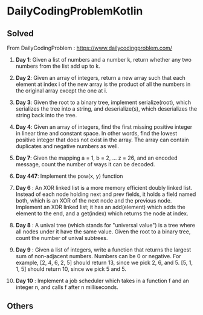 # DailyCodingProblemKotlin

## Solved

From DailyCodingProblem : https://www.dailycodingproblem.com/

1) **Day 1**: Given a list of numbers and a number k, return whether any two numbers from the list add up to k.
2) **Day 2**: Given an array of integers, return a new array such that each element at index i
             of the new array is the product of all the numbers in the original array except the one at i.

3) **Day 3**: Given the root to a binary tree, implement serialize(root), 
             which serializes the tree into a string, and deserialize(s), 
             which deserializes the string back into the tree.
             
4) **Day 4**: Given an array of integers, find the first missing positive integer in linear time and constant space. In other words, find the lowest positive integer that does not exist in the array. The array can contain duplicates and negative numbers as well.

5) **Day 7**: Given the mapping a = 1, b = 2, ... z = 26, and an encoded message,
              count the number of ways it can be decoded.
             
6) **Day 447**: Implement the pow(x, y) function

7) **Day 6** : An XOR linked list is a more memory efficient doubly linked list. Instead of each node holding next and prev fields, it holds a field named both, which is an XOR of the next node and the previous node. Implement an XOR linked list; it has an add(element) which adds the element to the end, and a get(index) which returns the node at index.
    
8) **Day 8** : A unival tree (which stands for "universal value") is a tree where all nodes under it have the same value. Given the root to a binary tree, count the number of unival subtrees.

9) **Day 9** : Given a list of integers, write a function that returns the largest sum of non-adjacent numbers. Numbers can be 0 or negative.
                For example, [2, 4, 6, 2, 5] should return 13, since we pick 2, 6, and 5.
                [5, 1, 1, 5] should return 10, since we pick 5 and 5.
                
10) **Day 10** : Implement a job scheduler which takes in a function f and an integer n, and calls f after n milliseconds.


## Others
